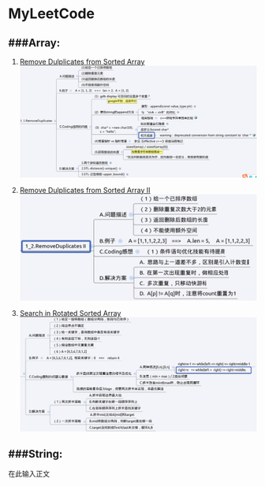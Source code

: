 # MyLeetCode

###Array:
---

 1. [Remove Dulplicates from Sorted Array][1]
![1_1.mindmap][2]

 2. [Remove Dulplicates from Sorted Array II][3]
![1_2.mindmap][4]
 3. [Search in Rotated Sorted Array][5]
![1_3.mindmap][6]




###String:
---

在此输入正文


  [1]: https://github.com/JamesonHuang/MyLeetCode/blob/master/Array/1_1.remove_duplicates/1_1.rm_duplicates_from_sorted_Array.cpp
  [2]: https://raw.githubusercontent.com/JamesonHuang/MyLeetCode/master/Array/1_1.remove_duplicates/mind_map.png
  [3]:https://github.com/JamesonHuang/MyLeetCode/blob/master/Array/1_2.remove_duplicatesII/1_2.remove_duplicatesII.cpp
  [4]:https://raw.githubusercontent.com/JamesonHuang/MyLeetCode/master/Array/1_2.remove_duplicatesII/1_2.mindmap.png
  [5]:https://github.com/JamesonHuang/MyLeetCode/blob/master/Array/1_3.search_in_rotated_sorted_array/1_3.search_in_rotated_sorted_array.cpp
  [6]:https://raw.githubusercontent.com/JamesonHuang/MyLeetCode/master/Array/1_3.search_in_rotated_sorted_array/1_3.mindmap.png

